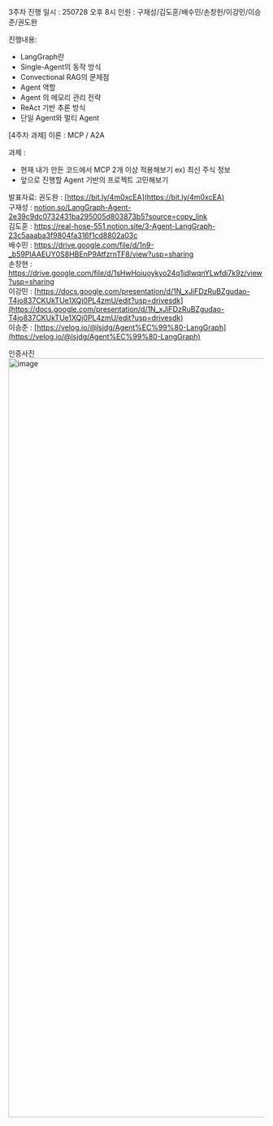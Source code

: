 3주차 진행
일시 : 250728 오후 8시
인원 : 구재성/김도훈/배수민/손창헌/이강민/이승준/권도완

진행내용:
- LangGraph란
- Single-Agent의 동작 방식
- Convectional RAG의 문제점
- Agent 역할
- Agent 의 메모리 관리 전략
- ReAct 기반 추론 방식
- 단일 Agent와 멀티 Agent


[4주차 과제]
이론 : MCP / A2A

과제 : 
- 현재 내가 만든 코드에서 MCP 2개 이상 적용해보기
    ex) 최신 주식 정보 
- 앞으로 진행할 Agent 기반의 프로젝트 고민해보기

발표자료:
권도완 : [https://bit.ly/4m0xcEA](https://bit.ly/4m0xcEA)  
구재성 : [notion.so/LangGraph-Agent-2e39c9dc0732431ba295005d803873b5?source=copy_link](notion.so/LangGraph-Agent-2e39c9dc0732431ba295005d803873b5?source=copy_link)  
김도훈 : https://real-hose-551.notion.site/3-Agent-LangGraph-23c5aaaba3f9804fa316f1cd8802a03c  
배수민 : https://drive.google.com/file/d/1n9-_b59PIAAEUY0S8HBEnP9AtfzrnTF8/view?usp=sharing  
손창현 : https://drive.google.com/file/d/1sHwHoiuoykyo24q1idIwqnYLwfdi7k9z/view?usp=sharing  
이강민 : [https://docs.google.com/presentation/d/1N_xJiFDzRuBZgudao-T4jo837CKUkTUe1XQj0PL4zmU/edit?usp=drivesdk](https://docs.google.com/presentation/d/1N_xJiFDzRuBZgudao-T4jo837CKUkTUe1XQj0PL4zmU/edit?usp=drivesdk)  
이승준 : [https://velog.io/@lsjdg/Agent%EC%99%80-LangGraph](https://velog.io/@lsjdg/Agent%EC%99%80-LangGraph)  



인증사진
<img width="2868" height="1492" alt="image" src="https://github.com/user-attachments/assets/dd820e2e-164a-40f5-baaf-28336be0a2c5" />

